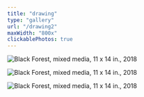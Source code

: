 ```yaml
---
title: "drawing"
type: "gallery"
url: "/drawing2"
maxWidth: "800x"
clickablePhotos: true
---
```



![Black Forest, mixed media, 11 x 14 in., 2018](https://res.cloudinary.com/df2ebjhsp/image/upload/c_scale,w_auto,dpr_auto,f_auto,q_auto/v1560476280/06.webp)

![Black Forest, mixed media, 11 x 14 in., 2018](https://res.cloudinary.com/df2ebjhsp/image/upload/c_scale,w_auto,dpr_auto,f_auto,q_auto/v1560476280/07.webp)

![Black Forest, mixed media, 11 x 14 in., 2018](https://res.cloudinary.com/df2ebjhsp/image/upload/c_scale,w_auto,dpr_auto,f_auto,q_auto/v1560476280/08.webp)
